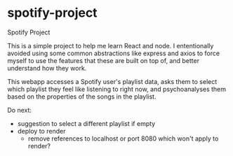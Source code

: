 # spotify-project
Spotify Project

This is a simple project to help me learn React and node. I ententionally avoided using some common abstractions like express and axios to force myself to use the features that these are built on top of, and better understand how they work.

This webapp accesses a Spotify user's playlist data, asks them to select which playlist they feel like listening to right now, and psychoanalyses them based on the properties of the songs in the playlist.

Do next:
- suggestion to select a different playlist if empty
- deploy to render
    - remove references to localhost or port 8080 which won't apply to render?